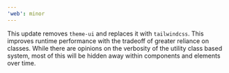 ```yaml
---
'web': minor
---
```


This update removes `theme-ui` and replaces it with `tailwindcss`. This improves runtime performance with the tradeoff of greater reliance on classes. While there are opinions on the verbosity of the utility class based system, most of this will be hidden away within components and elements over time.
